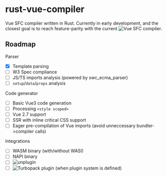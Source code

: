 # rust-vue-compiler

Vue SFC compiler written in Rust.
Currently in early development, and the closest goal is to reach feature-parity with the current ![Vue SFC compiler](https://sfc.vuejs.org).

## Roadmap
Parser
- [x] Template parsing
- [ ] W3 Spec compliance
- [ ] JS/TS imports analysis (powered by swc_ecma_parser)
- [ ] `setup`/`data`/`props` analysis

Code generator
- [ ] Basic Vue3 code generation
- [ ] Processing `<style scoped>`
- [ ] Vue 2.7 support
- [ ] SSR with inline critical CSS support
- [ ] Eager pre-compilation of Vue imports (avoid unneccessary bundler->compiler calls)

Integrations
- [ ] WASM binary (with/without WASI)
- [ ] NAPI binary
- [ ] ![unplugin](https://github.com/unjs/unplugin)
- [ ] ![Turbopack](https://github.com/vercel/turbo) plugin (when plugin system is defined)
